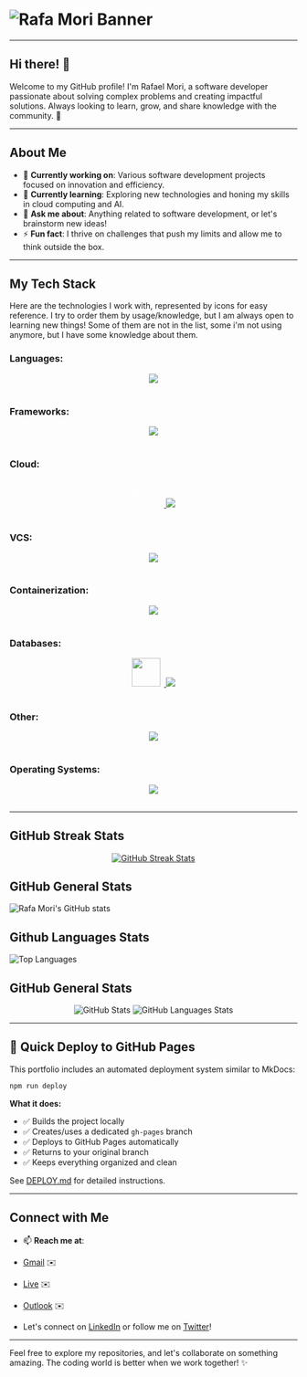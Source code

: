 # ![Rafa Mori Banner](https://github.com/rafa-mori/.github/blob/661f6f130131342296429af51d15f5eb6b98679e/assets/banners/name-top_banner_a.png)

---

## Hi there! 👋

Welcome to my GitHub profile! I'm Rafael Mori, a software developer passionate about solving complex problems and
creating impactful solutions. Always looking to learn, grow, and share knowledge with the community. 🚀

---

## About Me

- 🔭 **Currently working on**: Various software development projects focused on innovation and efficiency.
- 🌱 **Currently learning**: Exploring new technologies and honing my skills in cloud computing and AI.
- 💬 **Ask me about**: Anything related to software development, or let's brainstorm new ideas!
- ⚡ **Fun fact**: I thrive on challenges that push my limits and allow me to think outside the box.

---

## My Tech Stack

Here are the technologies I work with, represented by icons for easy reference. I try to order them by usage/knowledge, but I am always open to learning new things!
Some of them are not in the list, some i'm not using anymore, but I have some knowledge about them.

### **Languages:**

<div align="center">
  <a href="#">
    <img src="https://skillicons.dev/icons?i=bash,js,go,python,ts,dart,java,php,cs,c" />
  </a>
</div>
<br>

### **Frameworks:**

<div align="center">
  <a href="#">
    <img src="https://skillicons.dev/icons?i=flutter,express,react,angular,flask,django,jquery,bootstrap,wordpress,laravel,spring,vue" />
  </a>
</div>
<br>

### **Cloud:**

<div align="center">
  <a href="#">
    <div style="width: 50px !important; max-width: 50px !important; display: inline-block; margin-right: 7px;">
      <svg style="margin-bottom: 0px; padding-bottom: 0px;" xmlns="http://www.w3.org/2000/svg" viewBox="0 0 128 128"><path fill="#FFFF" d="M55.387 66.469h8.333l-4.407-7.09-8.088 12.819h-3.681L57.382 56.8a2.324 2.324 0 011.931-.998c.765 0 1.478.363 1.892.972l9.876 15.424H67.4l-1.736-2.865h-8.438l-1.839-2.864zm38.235 2.864V55.958h-3.123v14.685c0 .402.156.791.454 1.089.298.298.7.466 1.141.466h14.244l1.841-2.865H93.622zm-51.677-2.397c3.033 0 5.496-2.449 5.496-5.482s-2.462-5.496-5.496-5.496H28.28v16.241h3.123V58.822h10.335c1.452 0 2.618 1.18 2.618 2.631s-1.167 2.631-2.618 2.631l-8.806-.013 9.324 8.127h4.538l-6.274-5.263h1.425zM9.059 72.198c-4.483 0-8.122-3.629-8.122-8.114s3.638-8.127 8.122-8.127h9.439c4.485 0 8.121 3.643 8.121 8.127s-3.636 8.114-8.121 8.114H9.059zm9.229-2.865a5.25 5.25 0 005.258-5.249 5.262 5.262 0 00-5.258-5.263H9.267a5.262 5.262 0 00-5.256 5.263 5.25 5.25 0 005.256 5.249h9.021zm59.314 2.865c-4.484 0-8.126-3.629-8.126-8.114s3.642-8.127 8.126-8.127h11.212l-1.829 2.864H77.81a5.267 5.267 0 00-5.264 5.263c0 2.903 2.36 5.249 5.264 5.249h11.263l-1.84 2.865h-9.631zm38.197-2.865a5.25 5.25 0 01-5.055-3.824h13.35l1.84-2.864h-15.19a5.266 5.266 0 015.055-3.824h9.163l1.854-2.864h-11.225c-4.484 0-8.126 3.643-8.126 8.127s3.642 8.114 8.126 8.114h9.631l1.841-2.865h-11.264"/></svg>
    </div>
    <img src="https://skillicons.dev/icons?i=aws,azure,vercel,netlify" />
  </a>
</div>
<br>

### **VCS:**

<div align="center">
  <a href="#">
    <img src="https://skillicons.dev/icons?i=git,github,bitbucket" />
  </a>
</div>
<br>

### **Containerization:**

<div align="center">
  <a href="#">
    <img src="https://skillicons.dev/icons?i=docker,kubernetes" />
  </a>
</div>
<br>

### **Databases:**

<div align="center">
  <a href="#">
    <img width="50px;" style="margin-right: 7px;" src="https://cdn.jsdelivr.net/gh/devicons/devicon@latest/icons/oracle/oracle-original.svg"/>
    <img src="https://skillicons.dev/icons?i=mysql,mongodb,redis,rabbitmq,postgresql,sqlite" />
  </a>
</div>
<br>

### **Other:**

<div align="center">
  <a href="#">
    <img src="https://skillicons.dev/icons?i=idea,vscode,pycharm,webstorm,sublime,visualstudio,arduino,androidstudio,nginx,postman,devto,stackoverflow" />
  </a>
</div>
<br>

### **Operating Systems:**

<div align="center">
  <a href="#">
    <img src="https://skillicons.dev/icons?i=linux,debian,ubuntu,kali,arch,windows,androidstudio,apple" />
  </a>
</div>
<br>

---

## GitHub Streak Stats

<div width="100%" align="center">
    <a href="https://rafa-mori.dev">
        <img src="https://github-readme-streak-stats.herokuapp.com?user=faelmori&theme=dark&date_format=j%20M%5B%20Y%5D&background=45%2C00000066%2C573705&border=FFFFFF&dates=00000000&sideLabels=F97A00" alt="GitHub Streak Stats"/>
    </a>
</div>

## GitHub General Stats

![Rafa Mori's GitHub stats](https://github-readme-stats-git-main-faelmoris-projects.vercel.app/api?username=faelmori&show_icons=true&theme=date_night)

## Github Languages Stats

![Top Languages](https://github-readme-stats-git-main-faelmoris-projects.vercel.app/api/top-langs/?username=faelmori&layout=compact&show_icons=true&theme=date_night&langs_count=15)

[//]: # (## GitHub General Stats)

[//]: # (![Rafa Mori's GitHub stats]&#40;https://faelmori-readme-stats-faelmoris-projects.vercel.app/api/status/up?username=faelmori&show_icons=true&theme=date_night&#41;)


## GitHub General Stats

<div width="100%" align="center">
    <span width="75%" height="100%" vertical-align="top">
<!--         <picture>
            <source
                    srcset="https://github-readme-stats-git-main-faelmoris-projects.vercel.app/api?username=faelmori&count_private=true&show_icons=true&theme=radical&line_height=27&bg_color=0d1117&text_color=ffffff&icon_color=ffffff&title_color=ffffff"
                    media="(prefers-color-scheme: radical)"
            />
            <source
                    srcset="https://github-readme-stats-git-main-faelmoris-projects.vercel.app/api?username=faelmori&count_private=true&show_icons=true&theme=radical&line_height=27&bg_color=0d1117&text_color=ffffff&icon_color=ffffff&title_color=ffffff"
                    media="(prefers-color-scheme: radical), (prefers-color-scheme: no-preference)"
            />
            <img
                 src="https://github-readme-stats-git-main-faelmoris-projects.vercel.app/api?username=faelmori&count_private=true&show_icons=true&theme=radical&line_height=27&bg_color=0d1117&text_color=ffffff&icon_color=ffffff&title_color=ffffff"
                 alt="GitHub Stats"/>
        </picture> -->
                  <img
                 src="https://github-readme-stats-git-main-faelmoris-projects.vercel.app/api?username=faelmori&count_private=true&show_icons=true&theme=radical&line_height=28&bg_color=0d1117&text_color=ffffff&icon_color=ffffff&title_color=ffffff"
                 alt="GitHub Stats"/>
    </span>
    <span width="25%">
<!--         <picture>
            <source
                    srcset="https://github-readme-stats-git-main-faelmoris-projects.vercel.app/api/top-langs?username=faelmori&hide=javascript,batchfile,tex,ejs,rich%20text%20format,less,css,roff,text,markup,scss,html&bg_color=0d1117&text_color=ffffff&icon_color=ffffff&title_color=ffffff&langs_count=10&show_icons=true&theme=radical&layout=compact&card_width=440"
                    media="(prefers-color-scheme: radical)"
            />
            <source
                    srcset="https://github-readme-stats-git-main-faelmoris-projects.vercel.app/api/top-langs?username=faelmori&hide=javascript,batchfile,tex,ejs,rich%20text%20format,less,css,roff,text,markup,scss,html&bg_color=0d1117&text_color=ffffff&icon_color=ffffff&title_color=ffffff&langs_count=10&show_icons=true&theme=radical&layout=compact&card_width=440"
                    media="(prefers-color-scheme: radical), (prefers-color-scheme: no-preference)"
            />
            <img
                 src="https://github-readme-stats-git-main-faelmoris-projects.vercel.app/api/top-langs?username=faelmori&hide=javascript,batchfile,tex,ejs,rich%20text%20format,less,css,roff,text,markup,scss,html&bg_color=0d1117&text_color=ffffff&icon_color=ffffff&title_color=ffffff&langs_count=10&show_icons=true&theme=radical&layout=compact&card_width=440"
                 alt="GitHub Languages Stats"/>
        </picture> -->
      <img
                 src="https://github-readme-stats-git-main-faelmoris-projects.vercel.app/api/top-langs?username=faelmori&hide=javascript,batchfile,tex,ejs,rich%20text%20format,less,css,roff,text,markup,scss,html&bg_color=0d1117&text_color=ffffff&icon_color=ffffff&title_color=ffffff&langs_count=10&show_icons=true&theme=radical&layout=compact&card_width=370"
                 alt="GitHub Languages Stats"/>
    </span>
</div>

---

## 🚀 Quick Deploy to GitHub Pages

This portfolio includes an automated deployment system similar to MkDocs:

```bash
npm run deploy
```

**What it does:**

- ✅ Builds the project locally
- ✅ Creates/uses a dedicated `gh-pages` branch  
- ✅ Deploys to GitHub Pages automatically
- ✅ Returns to your original branch
- ✅ Keeps everything organized and clean

See [DEPLOY.md](./DEPLOY.md) for detailed instructions.

---

## Connect with Me

- 📫 **Reach me at**:

- [Gmail](mailto:faelmori@gmail.com) ✉️
- [Live](mailto:faelmori@live.com) ✉️
- [Outlook](mailto:faelmori@outlook.com) ✉️
- Let's connect on [LinkedIn](https://www.linkedin.com/in/rafael-mori-b7025516/) or follow me on [Twitter](https://x.com/faelOmori)!

---

Feel free to explore my repositories, and let's collaborate on something amazing. The coding world is better when we work together! ✨
